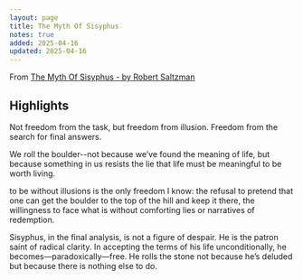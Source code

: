 ```yaml
---
layout: page
title: The Myth Of Sisyphus
notes: true
added: 2025-04-16
updated: 2025-04-16
---
```


From [The Myth Of Sisyphus - by Robert Saltzman](https://robertsaltzman.substack.com/p/the-myth-of-sisyphus-ea5?publication_id=1031398&post_id=161318220&isFreemail=true&r=13ali&triedRedirect=true)

## Highlights

Not freedom from the task, but freedom from illusion. Freedom from the search for final answers.

We roll the boulder--not because we’ve found the meaning of life, but because something in us resists the lie that life must be meaningful to be worth living.

to be without illusions is the only freedom I know: the refusal to pretend that one can get the boulder to the top of the hill and keep it there, the willingness to face what is without comforting lies or narratives of redemption.

Sisyphus, in the final analysis, is not a figure of despair. He is the patron saint of radical clarity. In accepting the terms of his life unconditionally, he becomes—paradoxically—free. He rolls the stone not because he’s deluded but because there is nothing else to do.